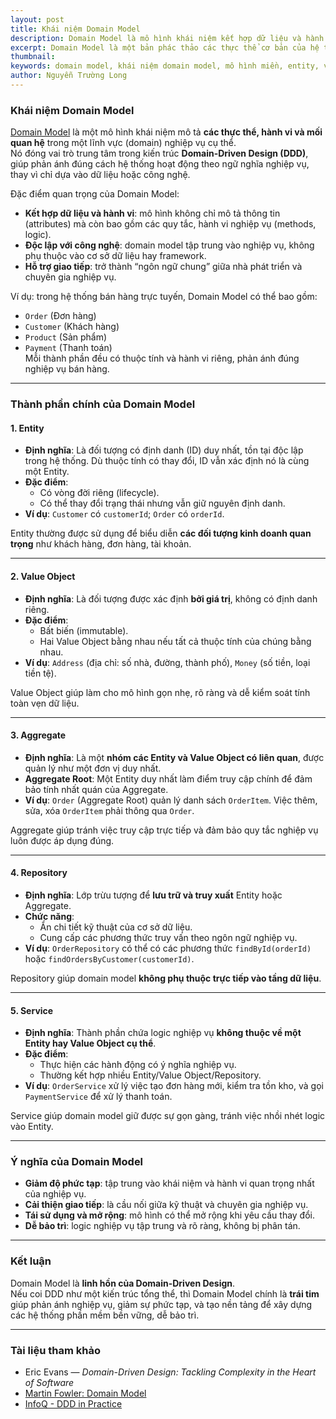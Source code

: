 ```yaml
---
layout: post
title: Khái niệm Domain Model
description: Domain Model là mô hình khái niệm kết hợp dữ liệu và hành vi để biểu diễn nghiệp vụ cốt lõi của hệ thống. Nó giúp giảm độ phức tạp và tăng tính chính xác trong thiết kế phần mềm.
excerpt: Domain Model là một bản phác thảo các thực thể cơ bản của hệ thống và mối quan hệ giữa chúng. Nó tạo ra mạng lưới các đối tượng phản ánh đúng bản chất nghiệp vụ, giúp cho việc phân tích, thiết kế và bảo trì hệ thống dễ dàng hơn.
thumbnail:
keywords: domain model, khái niệm domain model, mô hình miền, entity, value object, aggregate, repository, service
author: Nguyễn Trường Long
---
```


### Khái niệm Domain Model

[Domain Model](https://nguyentruonglong.net/khai-niem-domain-model.html) là một mô hình khái niệm mô tả **các thực thể, hành vi và mối quan hệ** trong một lĩnh vực (domain) nghiệp vụ cụ thể.  
Nó đóng vai trò trung tâm trong kiến trúc **Domain-Driven Design (DDD)**, giúp phản ánh đúng cách hệ thống hoạt động theo ngữ nghĩa nghiệp vụ, thay vì chỉ dựa vào dữ liệu hoặc công nghệ.

Đặc điểm quan trọng của Domain Model:
- **Kết hợp dữ liệu và hành vi**: mô hình không chỉ mô tả thông tin (attributes) mà còn bao gồm các quy tắc, hành vi nghiệp vụ (methods, logic).  
- **Độc lập với công nghệ**: domain model tập trung vào nghiệp vụ, không phụ thuộc vào cơ sở dữ liệu hay framework.  
- **Hỗ trợ giao tiếp**: trở thành “ngôn ngữ chung” giữa nhà phát triển và chuyên gia nghiệp vụ.  

Ví dụ: trong hệ thống bán hàng trực tuyến, Domain Model có thể bao gồm:
- `Order` (Đơn hàng)  
- `Customer` (Khách hàng)  
- `Product` (Sản phẩm)  
- `Payment` (Thanh toán)  
Mỗi thành phần đều có thuộc tính và hành vi riêng, phản ánh đúng nghiệp vụ bán hàng.

---

### Thành phần chính của Domain Model

#### 1. Entity

- **Định nghĩa**: Là đối tượng có định danh (ID) duy nhất, tồn tại độc lập trong hệ thống. Dù thuộc tính có thay đổi, ID vẫn xác định nó là cùng một Entity.  
- **Đặc điểm**:  
  - Có vòng đời riêng (lifecycle).  
  - Có thể thay đổi trạng thái nhưng vẫn giữ nguyên định danh.  
- **Ví dụ**: `Customer` có `customerId`; `Order` có `orderId`.  

Entity thường được sử dụng để biểu diễn **các đối tượng kinh doanh quan trọng** như khách hàng, đơn hàng, tài khoản.

---

#### 2. Value Object

- **Định nghĩa**: Là đối tượng được xác định **bởi giá trị**, không có định danh riêng.  
- **Đặc điểm**:  
  - Bất biến (immutable).  
  - Hai Value Object bằng nhau nếu tất cả thuộc tính của chúng bằng nhau.  
- **Ví dụ**: `Address` (địa chỉ: số nhà, đường, thành phố), `Money` (số tiền, loại tiền tệ).  

Value Object giúp làm cho mô hình gọn nhẹ, rõ ràng và dễ kiểm soát tính toàn vẹn dữ liệu.

---

#### 3. Aggregate

- **Định nghĩa**: Là một **nhóm các Entity và Value Object có liên quan**, được quản lý như một đơn vị duy nhất.  
- **Aggregate Root**: Một Entity duy nhất làm điểm truy cập chính để đảm bảo tính nhất quán của Aggregate.  
- **Ví dụ**: `Order` (Aggregate Root) quản lý danh sách `OrderItem`. Việc thêm, sửa, xóa `OrderItem` phải thông qua `Order`.  

Aggregate giúp tránh việc truy cập trực tiếp và đảm bảo quy tắc nghiệp vụ luôn được áp dụng đúng.

---

#### 4. Repository

- **Định nghĩa**: Lớp trừu tượng để **lưu trữ và truy xuất** Entity hoặc Aggregate.  
- **Chức năng**:  
  - Ẩn chi tiết kỹ thuật của cơ sở dữ liệu.  
  - Cung cấp các phương thức truy vấn theo ngôn ngữ nghiệp vụ.  
- **Ví dụ**: `OrderRepository` có thể có các phương thức `findById(orderId)` hoặc `findOrdersByCustomer(customerId)`.  

Repository giúp domain model **không phụ thuộc trực tiếp vào tầng dữ liệu**.

---

#### 5. Service

- **Định nghĩa**: Thành phần chứa logic nghiệp vụ **không thuộc về một Entity hay Value Object cụ thể**.  
- **Đặc điểm**:  
  - Thực hiện các hành động có ý nghĩa nghiệp vụ.  
  - Thường kết hợp nhiều Entity/Value Object/Repository.  
- **Ví dụ**: `OrderService` xử lý việc tạo đơn hàng mới, kiểm tra tồn kho, và gọi `PaymentService` để xử lý thanh toán.  

Service giúp domain model giữ được sự gọn gàng, tránh việc nhồi nhét logic vào Entity.

---

### Ý nghĩa của Domain Model

- **Giảm độ phức tạp**: tập trung vào khái niệm và hành vi quan trọng nhất của nghiệp vụ.  
- **Cải thiện giao tiếp**: là cầu nối giữa kỹ thuật và chuyên gia nghiệp vụ.  
- **Tái sử dụng và mở rộng**: mô hình có thể mở rộng khi yêu cầu thay đổi.  
- **Dễ bảo trì**: logic nghiệp vụ tập trung và rõ ràng, không bị phân tán.  

---

### Kết luận

Domain Model là **linh hồn của Domain-Driven Design**.  
Nếu coi DDD như một kiến trúc tổng thể, thì Domain Model chính là **trái tim** giúp phản ánh nghiệp vụ, giảm sự phức tạp, và tạo nền tảng để xây dựng các hệ thống phần mềm bền vững, dễ bảo trì.

---

### Tài liệu tham khảo

* Eric Evans — *Domain-Driven Design: Tackling Complexity in the Heart of Software*  
* [Martin Fowler: Domain Model](https://martinfowler.com/eaaCatalog/domainModel.html)  
* [InfoQ - DDD in Practice](https://www.infoq.com/articles/ddd-in-practice)  
